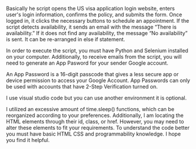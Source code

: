 Basically he script opens the US visa application login website, enters user's login information, confirms the policy, and submits the form. Once logged in, it clicks the necessary buttons to schedule an appointment. If the script detects availability, it sends an email with the message “There is availability.” If it does not find any availability, the message “No availability” is sent. It can be re-arranged in else if statement.

In order to execute the script, you must have Python and Selenium installed on your computer. Additionally, to receive emails from the script, you will need to generate an App Pasword for your sender Google account.

An App Password is a 16-digit passcode that gives a less secure app or device permission to access your Google Account. App Passwords can only be used with accounts that have 2-Step Verification turned on.

I use visual studio code but you can use another environment it is optional.

I utilized an excessive amount of time.sleep() functions, which can be reorganized according to your preferences. Additionally, I am locating the HTML elements through their id, class, or href. However, you may need to alter these elements to fit your requirements. To understand the code better you must have basic HTML CSS and programmability knowledge. I hope you find it helpful.
